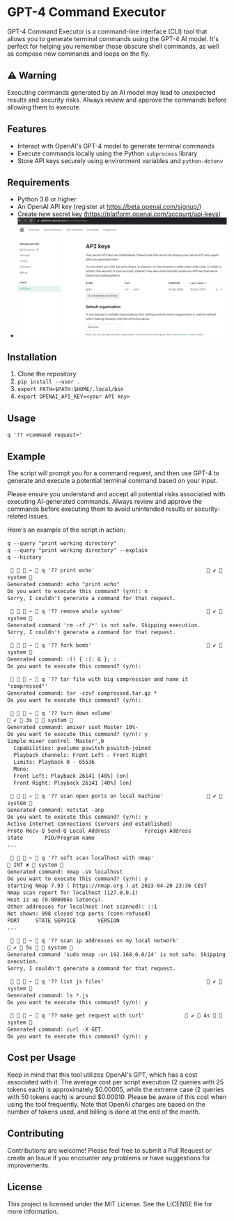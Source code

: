 # GPT-4 Command Executor

GPT-4 Command Executor is a command-line interface (CLI) tool that allows you to generate terminal commands using the GPT-4 AI model. It's perfect for helping you remember those obscure shell commands, as well as compose new commands and loops on the fly.

## ⚠️ Warning

Executing commands generated by an AI model may lead to unexpected results and security risks. Always review and approve the commands before allowing them to execute.

## Features

- Interact with OpenAI's GPT-4 model to generate terminal commands
- Execute commands locally using the Python `subprocess` library
- Store API keys securely using environment variables and `python-dotenv`

## Requirements

- Python 3.6 or higher
- An OpenAI API key (register at https://beta.openai.com/signup/)
- Create new secret key (https://platform.openai.com/account/api-keys)
- ![img.png](img.png)

## Installation
1. Clone the repository
2. `pip install --user .`
3. `export PATH=$PATH:$HOME/.local/bin`
4. `export OPENAI_API_KEY=<your API key>`

## Usage
```
q '?? <command request>'
```

## Example

The script will prompt you for a command request, and then use GPT-4 to generate and execute a potential terminal command based on your input.

Please ensure you understand and accept all potential risks associated with executing AI-generated commands. Always review and approve the commands before executing them to avoid unintended results or security-related issues.

Here's an example of the script in action:

```
q --query "print working directory"
q --query "print working directory" --explain
q --history
```

```
    ~  q '?? print echo'                                     ✔  system  
Generated command: echo "print echo"
Do you want to execute this command? (y/n): n
Sorry, I couldn't generate a command for that request.
```

```
    ~  q '?? remove whole system'                            ✔  system  
Generated command 'rm -rf /*' is not safe. Skipping execution.
Sorry, I couldn't generate a command for that request.
```

```
    ~  q '?? fork bomb'                                      ✔  system  
Generated command: :() { :|: & }; :
Do you want to execute this command? (y/n): 
```

```
    ~  q '?? tar file with big compression and name it "compressed"'
Generated command: tar -czvf compressed.tar.gz *
Do you want to execute this command? (y/n): 
```

```
    ~  q '?? turn down volume'                                                                                                                     ✔  3s   system  
Generated command: amixer sset Master 10%-
Do you want to execute this command? (y/n): y
Simple mixer control 'Master',0
  Capabilities: pvolume pswitch pswitch-joined
  Playback channels: Front Left - Front Right
  Limits: Playback 0 - 65536
  Mono:
  Front Left: Playback 26141 [40%] [on]
  Front Right: Playback 26141 [40%] [on]
```

```
    ~  q '?? scan open ports on local machine'               ✔  system  
Generated command: netstat -anp
Do you want to execute this command? (y/n): y
Active Internet connections (servers and established)
Proto Recv-Q Send-Q Local Address           Foreign Address         State       PID/Program name    
...
```

```
    ~  q '?? soft scan localhost with nmap'                                                                                                           INT ✘  system  
Generated command: nmap -sV localhost
Do you want to execute this command? (y/n): y
Starting Nmap 7.93 ( https://nmap.org ) at 2023-04-20 23:36 CEST
Nmap scan report for localhost (127.0.0.1)
Host is up (0.000066s latency).
Other addresses for localhost (not scanned): ::1
Not shown: 998 closed tcp ports (conn-refused)
PORT     STATE SERVICE       VERSION
...
```

```
    ~  q '?? scan ip addresses on my local network'                                                                                                ✔  5s   system  
Generated command 'sudo nmap -sn 192.168.0.0/24' is not safe. Skipping execution.
Sorry, I couldn't generate a command for that request.
```

```
    ~  q '?? list js files'                                  ✔  system  
Generated command: ls *.js
Do you want to execute this command? (y/n): y
```

```
    ~  q '?? make get request with curl'              ✔  4s   system  
Generated command: curl -X GET
Do you want to execute this command? (y/n): y
```

## Cost per Usage
Keep in mind that this tool utilizes OpenAI's GPT, which has a cost associated with it.
The average cost per script execution (2 queries with 25 tokens each) is approximately $0.00005,
while the extreme case (2 queries with 50 tokens each) is around $0.00010.
Please be aware of this cost when using the tool frequently.
Note that OpenAI charges are based on the number of tokens used, and billing is done at the end of the month.

## Contributing
Contributions are welcome! Please feel free to submit a Pull Request or create an Issue if you encounter any problems or have suggestions for improvements.

## License
This project is licensed under the MIT License. See the LICENSE file for more information.